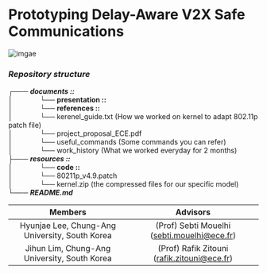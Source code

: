 # Prototyping Delay-Aware V2X Safe Communications

![imgae](https://user-images.githubusercontent.com/29877872/52818029-e3237680-30a5-11e9-8428-835ce1037235.png)

### *Repository structure*  
 ┌─── ___documents ::___  
 │&nbsp;&nbsp;&nbsp;&nbsp;&nbsp;&nbsp;&nbsp;&nbsp;&nbsp;&nbsp;&nbsp;&nbsp;&nbsp;&nbsp;└── __presentation ::__  
 │&nbsp;&nbsp;&nbsp;&nbsp;&nbsp;&nbsp;&nbsp;&nbsp;&nbsp;&nbsp;&nbsp;&nbsp;&nbsp;&nbsp;└── __references ::__  
 │&nbsp;&nbsp;&nbsp;&nbsp;&nbsp;&nbsp;&nbsp;&nbsp;&nbsp;&nbsp;&nbsp;&nbsp;&nbsp;&nbsp;└── kerenel_guide.txt (How we worked on kernel to adapt 802.11p patch file)  
 │&nbsp;&nbsp;&nbsp;&nbsp;&nbsp;&nbsp;&nbsp;&nbsp;&nbsp;&nbsp;&nbsp;&nbsp;&nbsp;&nbsp;└── project_proposal_ECE.pdf  
 │&nbsp;&nbsp;&nbsp;&nbsp;&nbsp;&nbsp;&nbsp;&nbsp;&nbsp;&nbsp;&nbsp;&nbsp;&nbsp;&nbsp;└── useful_commands (Some commands you can refer)  
 │&nbsp;&nbsp;&nbsp;&nbsp;&nbsp;&nbsp;&nbsp;&nbsp;&nbsp;&nbsp;&nbsp;&nbsp;&nbsp;&nbsp;└── work_history (What we worked everyday for 2 months)  
 ├─── ___resources ::___  
 │&nbsp;&nbsp;&nbsp;&nbsp;&nbsp;&nbsp;&nbsp;&nbsp;&nbsp;&nbsp;&nbsp;&nbsp;&nbsp;&nbsp;└── __code ::__  
 │&nbsp;&nbsp;&nbsp;&nbsp;&nbsp;&nbsp;&nbsp;&nbsp;&nbsp;&nbsp;&nbsp;&nbsp;&nbsp;&nbsp;└── 80211p_v4.9.patch  
 │&nbsp;&nbsp;&nbsp;&nbsp;&nbsp;&nbsp;&nbsp;&nbsp;&nbsp;&nbsp;&nbsp;&nbsp;&nbsp;&nbsp;└── kernel.zip (the compressed files for our specific model)  
 └─── ___README.md___  

|**<center>Members</center>**|**<center>Advisors</center>**|
|:--------:|:--------:|
|<center> Hyunjae Lee, Chung-Ang University, South Korea </center>|<center>(Prof) Sebti Mouelhi (sebti.mouelhi@ece.fr)</center>|
|<center> Jihun Lim, Chung-Ang University, South Korea </center>|<center>(Prof) Rafik Zitouni (rafik.zitouni@ece.fr)</center>|
